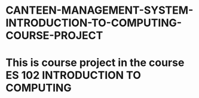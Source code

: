 # CANTEEN-MANAGEMENT-SYSTEM-INTRODUCTION-TO-COMPUTING-COURSE-PROJECT
# This is course project in the course ES 102 INTRODUCTION TO COMPUTING
